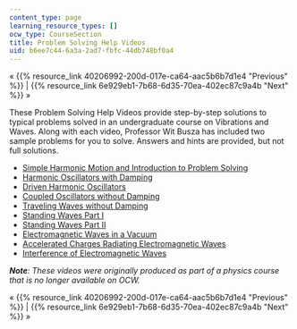 ```yaml
---
content_type: page
learning_resource_types: []
ocw_type: CourseSection
title: Problem Solving Help Videos
uid: b6ee7c44-6a3a-2ad7-fbfc-44db748bf0a4
---
```


« {{% resource_link 40206992-200d-017e-ca64-aac5b6b7d1e4 "Previous" %}} | {{% resource_link 6e929eb1-7b68-6d35-70ea-402ec87c9a4b "Next" %}} »

These Problem Solving Help Videos provide step-by-step solutions to typical problems solved in an undergraduate course on Vibrations and Waves. Along with each video, Professor Wit Busza has included two sample problems for you to solve. Answers and hints are provided, but not full solutions.

*   [Simple Harmonic Motion and Introduction to Problem Solving](/courses/res-8-005-vibrations-and-waves-problem-solving-fall-2012/pages/problem-solving-videos/simple-harmonic-motion-and-introduction-to-problem-solving-1/_index)
*   [Harmonic Oscillators with Damping](/courses/res-8-005-vibrations-and-waves-problem-solving-fall-2012/pages/problem-solving-videos/harmonic-oscillators-with-damping-1/_index)
*   [Driven Harmonic Oscillators](/courses/res-8-005-vibrations-and-waves-problem-solving-fall-2012/pages/problem-solving-videos/driven-harmonic-oscillators-1/_index)
*   [Coupled Oscillators without Damping](/courses/res-8-005-vibrations-and-waves-problem-solving-fall-2012/pages/problem-solving-videos/coupled-oscillators-without-damping-1/_index)
*   [Traveling Waves without Damping](/courses/res-8-005-vibrations-and-waves-problem-solving-fall-2012/pages/problem-solving-videos/traveling-waves-without-damping-1/_index)
*   [Standing Waves Part I](/courses/res-8-005-vibrations-and-waves-problem-solving-fall-2012/pages/problem-solving-videos/standing-waves-part-i-1/_index)
*   [Standing Waves Part II](/courses/res-8-005-vibrations-and-waves-problem-solving-fall-2012/pages/problem-solving-videos/standing-waves-part-ii-1/_index)
*   [Electromagnetic Waves in a Vacuum](/courses/res-8-005-vibrations-and-waves-problem-solving-fall-2012/pages/problem-solving-videos/electromagnetic-waves-in-a-vacuum-1/_index)
*   [Accelerated Charges Radiating Electromagnetic Waves](/courses/res-8-005-vibrations-and-waves-problem-solving-fall-2012/pages/problem-solving-videos/accelerated-charges-radiating-electromagnetic-waves-1/_index)
*   [Interference of Electromagnetic Waves](/courses/res-8-005-vibrations-and-waves-problem-solving-fall-2012/pages/problem-solving-videos/interference-of-electromagnetic-waves-1/_index)

**_Note_**_: These videos were originally produced as part of a physics course that is no longer available on OCW._

« {{% resource_link 40206992-200d-017e-ca64-aac5b6b7d1e4 "Previous" %}} | {{% resource_link 6e929eb1-7b68-6d35-70ea-402ec87c9a4b "Next" %}} »